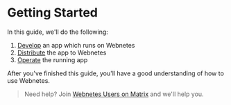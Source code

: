 # Getting Started

In this guide, we'll do the following:

1. [Develop](./develop) an app which runs on Webnetes
2. [Distribute](./distribute.md) the app to Webnetes
3. [Operate](./operate.md) the running app

After you've finished this guide, you'll have a good understanding of how to use Webnetes.

> Need help? Join [Webnetes Users on Matrix](https://matrix.to/#/#webnetes-contributors:matrix.org?via=matrix.org) and we'll help you.
